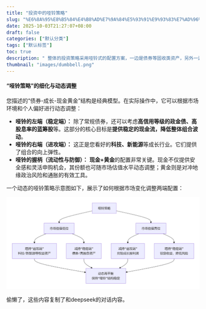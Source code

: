 ```yaml
---
title: "投资中的哑铃策略"
slug: "%E6%8A%95%E8%B5%84%E4%B8%AD%E7%9A%84%E5%93%91%E9%93%83%E7%AD%96%E7%95%A5"
date: 2025-10-03T21:27:07+08:00
draft: false
categories: ["默认分类"]
tags: ["默认标签"]
toc: true
description: " 整体的投资策略采用哑铃式的配置方案，一边是债券等固收类资产，另外一边是科技、资源等成长类的股票或者基金，中间是现金、黄金类的防守缓冲资产。在上升周期里配置大比例的科技、资源等成长股，在高估值或者泡沫时减持兑现，并配置高股息股；在下降周期里则发相操作"
thumbnail: "images/dumbbell.png"
---
```


#### **“哑铃策略”的细化与动态调整**

您描述的“债券-成长-现金黄金”结构是经典模型。在实际操作中，它可以根据市场环境和个人偏好进行动态调整：

- **哑铃的左端（稳定端）：** 除了常规债券，还可以考虑**高信用等级的政金债、高股息率的蓝筹股**等。这部分的核心目标是**提供稳定的现金流，降低整体组合波动**。
- **哑铃的右端（进攻端）：** 这正是您看好的**科技、新能源**等成长行业。它们提供了组合的向上弹性。
- **哑铃的握柄（流动性与防御）：** **现金+黄金**的配置非常关键。现金不仅提供安全感和灵活申购机会，其份额也可随市场估值水平动态调整；黄金则是对冲地缘政治风险和通胀的有效工具。

一个动态的哑铃策略示意图如下，展示了如何根据市场变化调整两端配置：

![img](images/dumbbell.png)

偷懒了，这些内容复制了和deepseek的对话内容。
